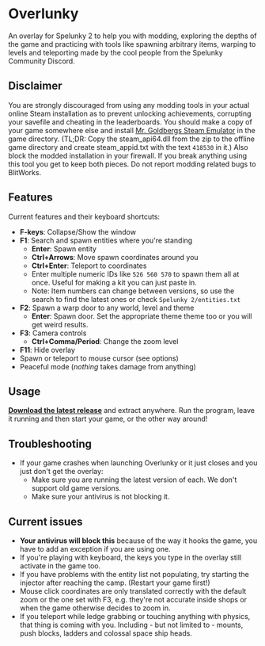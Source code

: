 # Overlunky

An overlay for Spelunky 2 to help you with modding, exploring the depths of the game and practicing with tools like spawning arbitrary items, warping to levels and teleporting made by the cool people from the Spelunky Community Discord.

## Disclaimer
You are strongly discouraged from using any modding tools in your actual online Steam installation as to prevent unlocking achievements, corrupting your savefile and cheating in the leaderboards. You should make a copy of your game somewhere else and install [Mr. Goldbergs Steam Emulator](https://gitlab.com/Mr_Goldberg/goldberg_emulator/-/releases) in the game directory. (TL;DR: Copy the steam_api64.dll from the zip to the offline game directory and create steam_appid.txt with the text `418530` in it.) Also block the modded installation in your firewall. If you break anything using this tool you get to keep both pieces. Do not report modding related bugs to BlitWorks.

## Features
Current features and their keyboard shortcuts:
  - **F-keys**: Collapse/Show the window
  - **F1**: Search and spawn entities where you're standing
      + **Enter**: Spawn entity
      + **Ctrl+Arrows**: Move spawn coordinates around you
      + **Ctrl+Enter**: Teleport to coordinates
      + Enter multiple numeric IDs like `526 560 570` to spawn them all at once. Useful for making a kit you can just paste in.
      + Note: Item numbers can change between versions, so use the search to find the latest ones or check `Spelunky 2/entities.txt`
  - **F2**: Spawn a warp door to any world, level and theme
      + **Enter**: Spawn door. Set the appropriate theme theme too or you will get weird results.
  - **F3**: Camera controls
      + **Ctrl+Comma/Period**: Change the zoom level
  - **F11**: Hide overlay
  - Spawn or teleport to mouse cursor (see options)
  - Peaceful mode (*nothing* takes damage from anything)

## Usage 
**[Download the latest release](https://github.com/spelunky-fyi/overlunky/releases/latest)** and extract anywhere. Run the program, leave it running and then start your game, or the other way around!

## Troubleshooting
  - If your game crashes when launching Overlunky or it just closes and you just don't get the overlay:
    + Make sure you are running the latest version of each. We don't support old game versions.
    + Make sure your antivirus is not blocking it.

## Current issues
  - **Your antivirus will block this** because of the way it hooks the game, you have to add an exception if you are using one.
  - If you're playing with keyboard, the keys you type in the overlay still activate in the game too.
  - If you have problems with the entity list not populating, try starting the injector after reaching the camp. (Restart your game first!)
  - Mouse click coordinates are only translated correctly with the default zoom or the one set with F3, e.g. they're not accurate inside shops or when the game otherwise decides to zoom in.
  - If you teleport while ledge grabbing or touching anything with physics, that thing is coming with you. Including - but not limited to - mounts, push blocks, ladders and colossal space ship heads.
